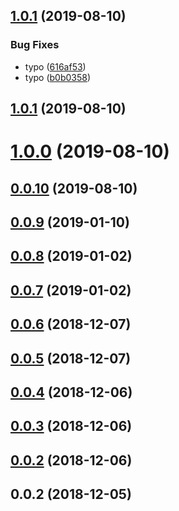## [1.0.1](https://github.com/kuaizi-co/vue-cli-plugin-auto-router/compare/v1.0.0...v1.0.1) (2019-08-10)


### Bug Fixes

* typo ([616af53](https://github.com/kuaizi-co/vue-cli-plugin-auto-router/commit/616af53))
* typo ([b0b0358](https://github.com/kuaizi-co/vue-cli-plugin-auto-router/commit/b0b0358))



## [1.0.1](https://github.com/kuaizi-co/vue-cli-plugin-auto-router/compare/v1.0.0...v1.0.1) (2019-08-10)



# [1.0.0](https://github.com/kuaizi-co/vue-cli-plugin-auto-router/compare/v0.0.9...v1.0.0) (2019-08-10)



## [0.0.10](https://github.com/kuaizi-co/vue-cli-plugin-auto-router/compare/v0.0.9...v0.0.10) (2019-08-10)



## [0.0.9](https://github.com/kuaizi-co/vue-cli-plugin-auto-router/compare/v0.0.8...v0.0.9) (2019-01-10)



## [0.0.8](https://github.com/kuaizi-co/vue-cli-plugin-auto-router/compare/v0.0.7...v0.0.8) (2019-01-02)



## [0.0.7](https://github.com/kuaizi-co/vue-cli-plugin-auto-router/compare/v0.0.6...v0.0.7) (2019-01-02)



## [0.0.6](https://github.com/kuaizi-co/vue-cli-plugin-auto-router/compare/v0.0.5...v0.0.6) (2018-12-07)



## [0.0.5](https://github.com/kuaizi-co/vue-cli-plugin-auto-router/compare/v0.0.4...v0.0.5) (2018-12-07)



## [0.0.4](https://github.com/kuaizi-co/vue-cli-plugin-auto-router/compare/v0.0.3...v0.0.4) (2018-12-06)



## [0.0.3](https://github.com/kuaizi-co/vue-cli-plugin-auto-router/compare/v0.0.1...v0.0.3) (2018-12-06)



## [0.0.2](https://github.com/kuaizi-co/vue-cli-plugin-auto-router/compare/v0.0.1...v0.0.2) (2018-12-06)



## 0.0.2 (2018-12-05)



